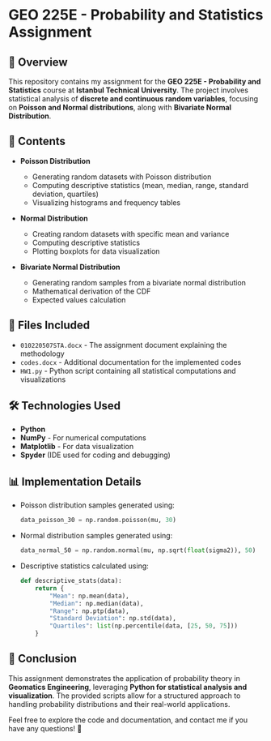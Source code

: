 # GEO 225E - Probability and Statistics Assignment

## 📌 Overview
This repository contains my assignment for the **GEO 225E - Probability and Statistics** course at **Istanbul Technical University**. The project involves statistical analysis of **discrete and continuous random variables**, focusing on **Poisson and Normal distributions**, along with **Bivariate Normal Distribution**.

## 📂 Contents
- **Poisson Distribution**
  - Generating random datasets with Poisson distribution
  - Computing descriptive statistics (mean, median, range, standard deviation, quartiles)
  - Visualizing histograms and frequency tables
  
- **Normal Distribution**
  - Creating random datasets with specific mean and variance
  - Computing descriptive statistics
  - Plotting boxplots for data visualization
  
- **Bivariate Normal Distribution**
  - Generating random samples from a bivariate normal distribution
  - Mathematical derivation of the CDF
  - Expected values calculation
  
## 📜 Files Included
- `010220507STA.docx` - The assignment document explaining the methodology
- `codes.docx` - Additional documentation for the implemented codes
- `HW1.py` - Python script containing all statistical computations and visualizations

## 🛠 Technologies Used
- **Python**
- **NumPy** - For numerical computations
- **Matplotlib** - For data visualization
- **Spyder** (IDE used for coding and debugging)

## 📊 Implementation Details
- Poisson distribution samples generated using:
  ```python
  data_poisson_30 = np.random.poisson(mu, 30)
  ```
- Normal distribution samples generated using:
  ```python
  data_normal_50 = np.random.normal(mu, np.sqrt(float(sigma2)), 50)
  ```
- Descriptive statistics calculated using:
  ```python
  def descriptive_stats(data):
      return {
          "Mean": np.mean(data),
          "Median": np.median(data),
          "Range": np.ptp(data),
          "Standard Deviation": np.std(data),
          "Quartiles": list(np.percentile(data, [25, 50, 75]))
      }
  ```

## 📌 Conclusion
This assignment demonstrates the application of probability theory in **Geomatics Engineering**, leveraging **Python for statistical analysis and visualization**. The provided scripts allow for a structured approach to handling probability distributions and their real-world applications.

Feel free to explore the code and documentation, and contact me if you have any questions! 🚀

